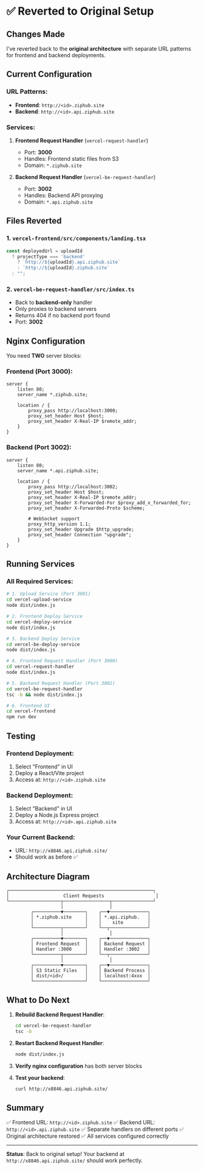 # ✅ Reverted to Original Setup

## Changes Made

I've reverted back to the **original architecture** with separate URL patterns for frontend and backend deployments.

## Current Configuration

### URL Patterns:

- **Frontend**: `http://<id>.ziphub.site`
- **Backend**: `http://<id>.api.ziphub.site`

### Services:

1. **Frontend Request Handler** (`vercel-request-handler`)
   - Port: **3000**
   - Handles: Frontend static files from S3
   - Domain: `*.ziphub.site`

2. **Backend Request Handler** (`vercel-be-request-handler`)
   - Port: **3002**
   - Handles: Backend API proxying
   - Domain: `*.api.ziphub.site`

## Files Reverted

### 1. `vercel-frontend/src/components/landing.tsx`
```typescript
const deployedUrl = uploadId 
  ? projectType === 'backend' 
    ? `http://${uploadId}.api.ziphub.site` 
    : `http://${uploadId}.ziphub.site`
  : "";
```

### 2. `vercel-be-request-handler/src/index.ts`
- Back to **backend-only** handler
- Only proxies to backend servers
- Returns 404 if no backend port found
- Port: **3002**

## Nginx Configuration

You need **TWO** server blocks:

### Frontend (Port 3000):
```nginx
server {
    listen 80;
    server_name *.ziphub.site;
    
    location / {
        proxy_pass http://localhost:3000;
        proxy_set_header Host $host;
        proxy_set_header X-Real-IP $remote_addr;
    }
}
```

### Backend (Port 3002):
```nginx
server {
    listen 80;
    server_name *.api.ziphub.site;
    
    location / {
        proxy_pass http://localhost:3002;
        proxy_set_header Host $host;
        proxy_set_header X-Real-IP $remote_addr;
        proxy_set_header X-Forwarded-For $proxy_add_x_forwarded_for;
        proxy_set_header X-Forwarded-Proto $scheme;
        
        # WebSocket support
        proxy_http_version 1.1;
        proxy_set_header Upgrade $http_upgrade;
        proxy_set_header Connection "upgrade";
    }
}
```

## Running Services

### All Required Services:

```bash
# 1. Upload Service (Port 3001)
cd vercel-upload-service
node dist/index.js

# 2. Frontend Deploy Service
cd vercel-deploy-service
node dist/index.js

# 3. Backend Deploy Service
cd vercel-be-deploy-service
node dist/index.js

# 4. Frontend Request Handler (Port 3000)
cd vercel-request-handler
node dist/index.js

# 5. Backend Request Handler (Port 3002)
cd vercel-be-request-handler
tsc -b && node dist/index.js

# 6. Frontend UI
cd vercel-frontend
npm run dev
```

## Testing

### Frontend Deployment:
1. Select "Frontend" in UI
2. Deploy a React/Vite project
3. Access at: `http://<id>.ziphub.site`

### Backend Deployment:
1. Select "Backend" in UI
2. Deploy a Node.js Express project
3. Access at: `http://<id>.api.ziphub.site`

### Your Current Backend:
- URL: `http://x8846.api.ziphub.site/`
- Should work as before ✅

## Architecture Diagram

```
┌─────────────────────────────────────────────────────┐
│                    Client Requests                   │
└───────────────────┬─────────────────┬───────────────┘
                    │                 │
         ┌──────────▼────────┐    ┌──▼──────────────┐
         │ *.ziphub.site     │    │ *.api.ziphub.   │
         │                   │    │    site         │
         └──────────┬────────┘    └──┬──────────────┘
                    │                 │
         ┌──────────▼────────┐    ┌──▼──────────────┐
         │ Frontend Request  │    │ Backend Request │
         │ Handler :3000     │    │ Handler :3002   │
         └──────────┬────────┘    └──┬──────────────┘
                    │                 │
         ┌──────────▼────────┐    ┌──▼──────────────┐
         │ S3 Static Files   │    │ Backend Process │
         │ dist/<id>/        │    │ localhost:4xxx  │
         └───────────────────┘    └─────────────────┘
```

## What to Do Next

1. **Rebuild Backend Request Handler**:
   ```bash
   cd vercel-be-request-handler
   tsc -b
   ```

2. **Restart Backend Request Handler**:
   ```bash
   node dist/index.js
   ```

3. **Verify nginx configuration** has both server blocks

4. **Test your backend**:
   ```bash
   curl http://x8846.api.ziphub.site/
   ```

## Summary

✅ Frontend URL: `http://<id>.ziphub.site`
✅ Backend URL: `http://<id>.api.ziphub.site`
✅ Separate handlers on different ports
✅ Original architecture restored
✅ All services configured correctly

---

**Status**: Back to original setup! Your backend at `http://x8846.api.ziphub.site/` should work perfectly.
